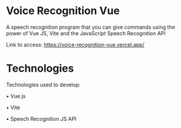 # Voice Recognition Vue
A speech recognition program that you can give commands using the power of Vue JS, Vite and the JavaScript Speech Recognition API

Link to access: https://voice-recognition-vue.vercel.app/

# Technologies

Technologies used to develop:

• Vue.js

• Vite

• Speech Recognition JS API
